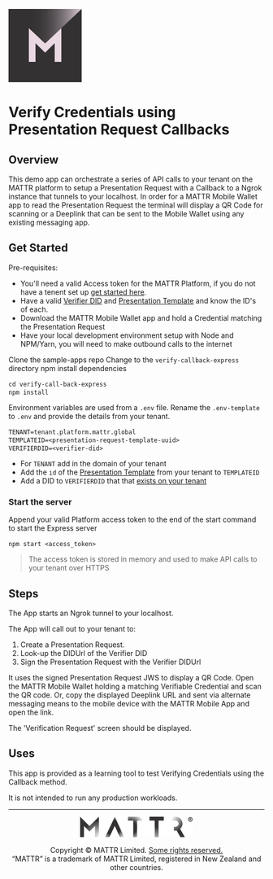 [![MATTR](../docs/assets/mattr-logo-square.svg)](https://github.com/mattrglobal)

# Verify Credentials using Presentation Request Callbacks

## Overview
This demo app can orchestrate a series of API calls to your tenant on the MATTR platform to setup a Presentation Request with a Callback to a Ngrok instance that tunnels to your localhost.
In order for a MATTR Mobile Wallet app to read the Presentation Request the terminal will display a QR Code for scanning or a Deeplink that can be sent to the Mobile Wallet using any existing messaging app.

## Get Started

Pre-requisites:

* You'll need a valid Access token for the MATTR Platform, if you do not have a tenent set up [get started here](https://mattr.global/get-started).
* Have a valid [Verifier DID](https://learn.mattr.global/api-ref#operation/retrieveListOfDids) and [Presentation  Template](https://learn.mattr.global/api-ref#operation/createPresTemplate) and know the ID's of each.
* Download the MATTR Mobile Wallet app and hold a Credential matching the Presentation Request 
* Have your local development environment setup with Node and NPM/Yarn, you will need to make outbound calls to the internet

Clone the sample-apps repo
Change to the `verify-callback-express` directory
npm install dependencies


```
cd verify-call-back-express
npm install
```

Environment variables are used from a `.env` file. 
Rename the `.env-template` to `.env` and provide the details from your tenant.
```
TENANT=tenant.platform.mattr.global
TEMPLATEID=<presentation-request-template-uuid>
VERIFIERDID=<verifier-did>

```
* For `TENANT` add in the domain of your tenant
* Add the `id` of the [Presentation Template](https://learn.mattr.global/api-ref#operation/createPresTemplate) from your tenant to `TEMPLATEID`
* Add a DID to `VERIFIERDID` that that [exists on your tenant](https://learn.mattr.global/api-ref#operation/retrieveListOfDids)

### Start the server
Append your valid Platform access token to the end of the start command to start the Express server
```
npm start <access_token>
```

> The access token is stored in memory and used to make API calls to your tenant over HTTPS

## Steps
The App starts an Ngrok tunnel to your localhost.

The App will call out to your tenant to:
1. Create a Presentation Request.
2. Look-up the DIDUrl of the Verifier DID
3. Sign the Presentation Request with the Verifier DIDUrl

It uses the signed Presentation Request JWS to display a QR Code. Open the MATTR Mobile Wallet holding a matching Verifiable Credential and scan the QR code.
Or, copy the displayed Deeplink URL and sent via alternate messaging means to the mobile device with the MATTR Mobile App and open the link.

The 'Verification Request' screen should be displayed.

## Uses
This app is provided as a learning tool to test Verifying Credentials using the Callback method.

It is not intended to run any production workloads.

---

<p align="center"><a href="https://mattr.global" target="_blank"><img height="40px" src ="../docs/assets/mattr-logo-tm.svg"></a></p><p align="center">Copyright © MATTR Limited. <a href="../LICENSE">Some rights reserved.</a><br/>“MATTR” is a trademark of MATTR Limited, registered in New Zealand and other countries.</p>
